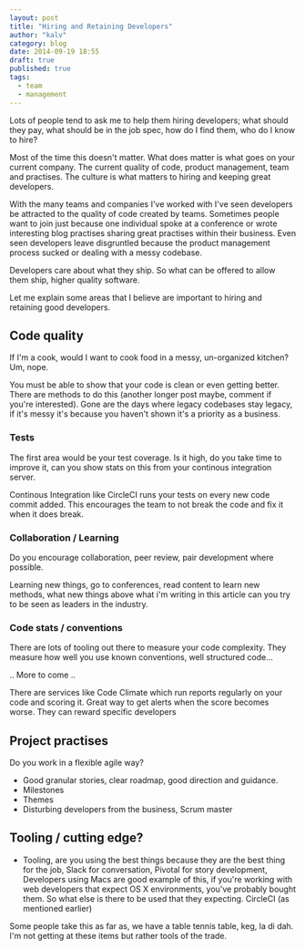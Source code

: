 ```yaml
---
layout: post
title: "Hiring and Retaining Developers"
author: "kalv"
category: blog
date: 2014-09-19 18:55
draft: true
published: true
tags:
  - team
  - management
---
```


Lots of people tend to ask me to help them hiring developers; what should they pay, what should be in the job spec, how do I find them, who do I know to hire?

Most of the time this doesn't matter. What does matter is what goes on your current company. The current quality of code, product management, team and practises. The culture is what matters to hiring and keeping great developers.

With the many teams and companies I've worked with I've seen developers be attracted to the quality of code created by teams. Sometimes people want to join just because one individual spoke at a conference or wrote interesting blog practises sharing great practises within their business. Even seen developers leave disgruntled because the product management process sucked or dealing with a messy codebase.

Developers care about what they ship. So what can be offered to allow them ship, higher quality software.

Let me explain some areas that I believe are important to hiring and retaining good developers.

<!-- break -->

## Code quality

If I'm a cook, would I want to cook food in a messy, un-organized kitchen? Um, nope.

You must be able to show that your code is clean or even getting better. There are methods to do this (another longer post maybe, comment if you're interested). Gone are the days where legacy codebases stay legacy, if it's messy it's because you haven't shown it's a priority as a business.

### Tests

The first area would be your test coverage. Is it high, do you take time to improve it, can you show stats on this from your continous integration server.

Continous Integration like CircleCI runs your tests on every new code commit added. This encourages the team to not break the code and fix it when it does break.

### Collaboration / Learning

Do you encourage collaboration, peer review, pair development where possible.

Learning new things, go to conferences, read content to learn new methods, what new things above what i'm writing in this article can you try to be seen as leaders in the industry.

### Code stats / conventions

There are lots of tooling out there to measure your code complexity. They measure how well you use known conventions, well structured code...

.. More to come ..

There are services like Code Climate which run reports regularly on your code and scoring it. Great way to get alerts when the score becomes worse. They can reward specific developers

## Project practises

Do you work in a flexible agile way?
  - Good granular stories, clear roadmap, good direction and guidance.
  - Milestones
  - Themes
  - Disturbing developers from the business, Scrum master

## Tooling / cutting edge?

- Tooling, are you using the best things because they are the best thing for the job, Slack for conversation, Pivotal for story development, Developers using Macs are good example of this, if you're working with web developers that expect OS X environments, you've probably bought them. So what else is there to be used that they expecting. CircleCI (as mentioned earlier)

Some people take this as far as, we have a table tennis table, keg, la di dah. I'm not getting at these items but rather tools of the trade.
